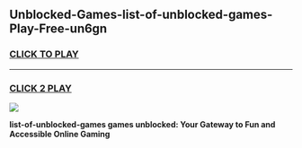 
## Unblocked-Games-list-of-unblocked-games-Play-Free-un6gn
<h3>
<a href="https://premium76.site?title=list-of-unblocked-games&ref=18A">CLICK TO PLAY</a></h3>
<hr>

<h3>
<a href="https://premium76.site?title=list-of-unblocked-games&ref=18A">CLICK 2 PLAY</a>
  
</h3>

<a href="https://premium76.site?title=list-of-unblocked-games&ref=18A"><img src="https://clearcache.store/games.png"></a>


**list-of-unblocked-games games unblocked: Your Gateway to Fun and Accessible Online Gaming**
